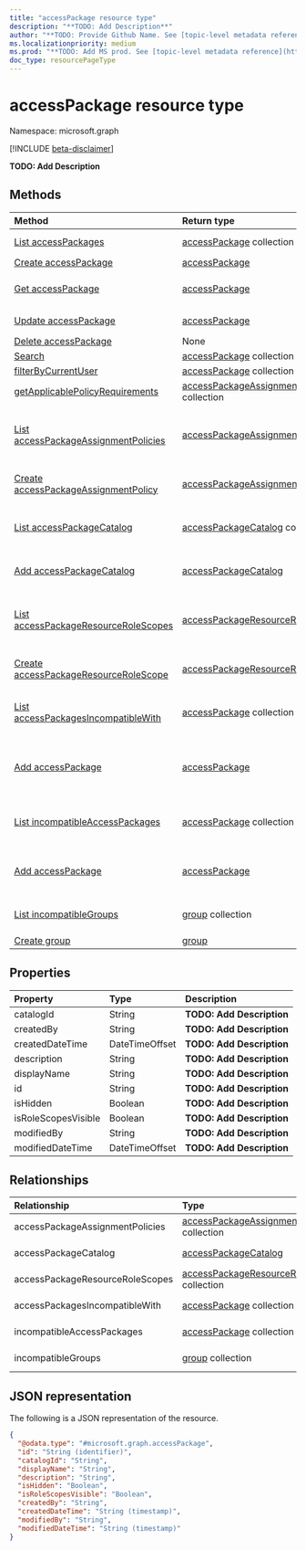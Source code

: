 ```yaml
---
title: "accessPackage resource type"
description: "**TODO: Add Description**"
author: "**TODO: Provide Github Name. See [topic-level metadata reference](https://msgo.azurewebsites.net/add/document/guidelines/metadata.html#topic-level-metadata)**"
ms.localizationpriority: medium
ms.prod: "**TODO: Add MS prod. See [topic-level metadata reference](https://msgo.azurewebsites.net/add/document/guidelines/metadata.html#topic-level-metadata)**"
doc_type: resourcePageType
---
```


# accessPackage resource type

Namespace: microsoft.graph

[!INCLUDE [beta-disclaimer](../../includes/beta-disclaimer.md)]

**TODO: Add Description**

## Methods
|Method|Return type|Description|
|:---|:---|:---|
|[List accessPackages](../api/accesspackage-list.md)|[accessPackage](../resources/accesspackage.md) collection|Get a list of the [accessPackage](../resources/accesspackage.md) objects and their properties.|
|[Create accessPackage](../api/accesspackagecatalog-post-accesspackages.md)|[accessPackage](../resources/accesspackage.md)|Create a new [accessPackage](../resources/accesspackage.md) object.|
|[Get accessPackage](../api/accesspackage-get.md)|[accessPackage](../resources/accesspackage.md)|Read the properties and relationships of an [accessPackage](../resources/accesspackage.md) object.|
|[Update accessPackage](../api/accesspackage-update.md)|[accessPackage](../resources/accesspackage.md)|Update the properties of an [accessPackage](../resources/accesspackage.md) object.|
|[Delete accessPackage](../api/accesspackage-delete.md)|None|Deletes an [accessPackage](../resources/accesspackage.md) object.|
|[Search](../api/accesspackage-search.md)|[accessPackage](../resources/accesspackage.md) collection|**TODO: Add Description**|
|[filterByCurrentUser](../api/accesspackage-filterbycurrentuser.md)|[accessPackage](../resources/accesspackage.md) collection|**TODO: Add Description**|
|[getApplicablePolicyRequirements](../api/accesspackage-getapplicablepolicyrequirements.md)|[accessPackageAssignmentRequestRequirements](../resources/accesspackageassignmentrequestrequirements.md) collection|**TODO: Add Description**|
|[List accessPackageAssignmentPolicies](../api/accesspackage-list-accesspackageassignmentpolicies.md)|[accessPackageAssignmentPolicy](../resources/accesspackageassignmentpolicy.md) collection|Get the accessPackageAssignmentPolicy resources from the accessPackageAssignmentPolicies navigation property.|
|[Create accessPackageAssignmentPolicy](../api/accesspackage-post-accesspackageassignmentpolicies.md)|[accessPackageAssignmentPolicy](../resources/accesspackageassignmentpolicy.md)|Create a new accessPackageAssignmentPolicy object.|
|[List accessPackageCatalog](../api/accesspackage-list-accesspackagecatalog.md)|[accessPackageCatalog](../resources/accesspackagecatalog.md) collection|Get the accessPackageCatalog resources from the accessPackageCatalog navigation property.|
|[Add accessPackageCatalog](../api/accesspackage-post-accesspackagecatalog.md)|[accessPackageCatalog](../resources/accesspackagecatalog.md)|Add accessPackageCatalog by posting to the accessPackageCatalog collection.|
|[List accessPackageResourceRoleScopes](../api/accesspackage-list-accesspackageresourcerolescopes.md)|[accessPackageResourceRoleScope](../resources/accesspackageresourcerolescope.md) collection|Get the accessPackageResourceRoleScope resources from the accessPackageResourceRoleScopes navigation property.|
|[Create accessPackageResourceRoleScope](../api/accesspackage-post-accesspackageresourcerolescopes.md)|[accessPackageResourceRoleScope](../resources/accesspackageresourcerolescope.md)|Create a new accessPackageResourceRoleScope object.|
|[List accessPackagesIncompatibleWith](../api/accesspackage-list-accesspackagesincompatiblewith.md)|[accessPackage](../resources/accesspackage.md) collection|Get the accessPackage resources from the accessPackagesIncompatibleWith navigation property.|
|[Add accessPackage](../api/accesspackage-post-accesspackagesincompatiblewith.md)|[accessPackage](../resources/accesspackage.md)|Add accessPackagesIncompatibleWith by posting to the accessPackagesIncompatibleWith collection.|
|[List incompatibleAccessPackages](../api/accesspackage-list-incompatibleaccesspackages.md)|[accessPackage](../resources/accesspackage.md) collection|Get the accessPackage resources from the incompatibleAccessPackages navigation property.|
|[Add accessPackage](../api/accesspackage-post-incompatibleaccesspackages.md)|[accessPackage](../resources/accesspackage.md)|Add incompatibleAccessPackages by posting to the incompatibleAccessPackages collection.|
|[List incompatibleGroups](../api/accesspackage-list-incompatiblegroups.md)|[group](../resources/group.md) collection|Get the group resources from the incompatibleGroups navigation property.|
|[Create group](../api/accesspackage-post-incompatiblegroups.md)|[group](../resources/group.md)|Create a new group object.|

## Properties
|Property|Type|Description|
|:---|:---|:---|
|catalogId|String|**TODO: Add Description**|
|createdBy|String|**TODO: Add Description**|
|createdDateTime|DateTimeOffset|**TODO: Add Description**|
|description|String|**TODO: Add Description**|
|displayName|String|**TODO: Add Description**|
|id|String|**TODO: Add Description**|
|isHidden|Boolean|**TODO: Add Description**|
|isRoleScopesVisible|Boolean|**TODO: Add Description**|
|modifiedBy|String|**TODO: Add Description**|
|modifiedDateTime|DateTimeOffset|**TODO: Add Description**|

## Relationships
|Relationship|Type|Description|
|:---|:---|:---|
|accessPackageAssignmentPolicies|[accessPackageAssignmentPolicy](../resources/accesspackageassignmentpolicy.md) collection|**TODO: Add Description**|
|accessPackageCatalog|[accessPackageCatalog](../resources/accesspackagecatalog.md)|**TODO: Add Description**|
|accessPackageResourceRoleScopes|[accessPackageResourceRoleScope](../resources/accesspackageresourcerolescope.md) collection|**TODO: Add Description**|
|accessPackagesIncompatibleWith|[accessPackage](../resources/accesspackage.md) collection|**TODO: Add Description**|
|incompatibleAccessPackages|[accessPackage](../resources/accesspackage.md) collection|**TODO: Add Description**|
|incompatibleGroups|[group](../resources/group.md) collection|**TODO: Add Description**|

## JSON representation
The following is a JSON representation of the resource.
<!-- {
  "blockType": "resource",
  "keyProperty": "id",
  "@odata.type": "microsoft.graph.accessPackage",
  "openType": false
}
-->
``` json
{
  "@odata.type": "#microsoft.graph.accessPackage",
  "id": "String (identifier)",
  "catalogId": "String",
  "displayName": "String",
  "description": "String",
  "isHidden": "Boolean",
  "isRoleScopesVisible": "Boolean",
  "createdBy": "String",
  "createdDateTime": "String (timestamp)",
  "modifiedBy": "String",
  "modifiedDateTime": "String (timestamp)"
}
```

